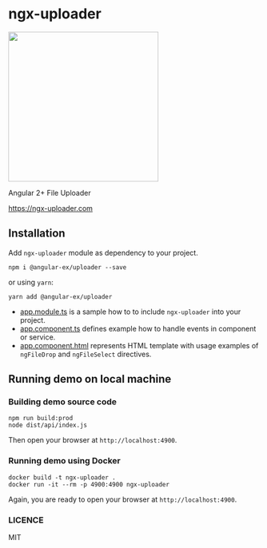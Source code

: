 # ngx-uploader

<img src="https://user-images.githubusercontent.com/1796022/50571605-f35deb80-0dae-11e9-94b5-dd23fa5cd4b9.png" width="300">

Angular 2+ File Uploader

https://ngx-uploader.com

## Installation

Add `ngx-uploader` module as dependency to your project.

```console
npm i @angular-ex/uploader --save
```

or using `yarn`:

```console
yarn add @angular-ex/uploader
```

- [app.module.ts](https://github.com/bleenco/ngx-uploader/blob/master/src/app/app.module.ts) is a sample how to to include `ngx-uploader` into your project.
- [app.component.ts](https://raw.githubusercontent.com/bleenco/ngx-uploader/master/src/app/app.component.ts) defines example how to handle events in component or service.
- [app.component.html](https://raw.githubusercontent.com/bleenco/ngx-uploader/master/src/app/app.component.html) represents HTML template with usage examples of `ngFileDrop` and `ngFileSelect` directives.

## Running demo on local machine

### Building demo source code

```console
npm run build:prod
node dist/api/index.js
```

Then open your browser at `http://localhost:4900`.

### Running demo using Docker

```console
docker build -t ngx-uploader .
docker run -it --rm -p 4900:4900 ngx-uploader
```

Again, you are ready to open your browser at `http://localhost:4900`.

### LICENCE

MIT
